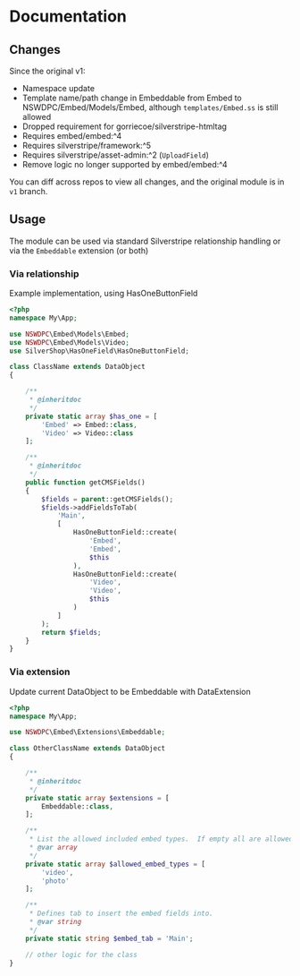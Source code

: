 # Documentation

## Changes

Since the original v1:

+ Namespace update
+ Template name/path change in Embeddable from Embed to NSWDPC/Embed/Models/Embed, although `templates/Embed.ss` is still allowed
+ Dropped requirement for gorriecoe/silverstripe-htmltag
+ Requires embed/embed:^4
+ Requires silverstripe/framework:^5
+ Requires silverstripe/asset-admin:^2 (`UploadField`)
+ Remove logic no longer supported by embed/embed:^4

You can diff across repos to view all changes, and the original module is in `v1` branch.

## Usage

The module can be used via standard Silverstripe relationship handling or via the `Embeddable` extension (or both)


### Via relationship

Example implementation, using HasOneButtonField

```php
<?php
namespace My\App;

use NSWDPC\Embed\Models\Embed;
use NSWDPC\Embed\Models\Video;
use SilverShop\HasOneField\HasOneButtonField;

class ClassName extends DataObject
{

    /**
     * @inheritdoc
     */
    private static array $has_one = [
        'Embed' => Embed::class,
        'Video' => Video::class
    ];

    /**
     * @inheritdoc
     */
    public function getCMSFields()
    {
        $fields = parent::getCMSFields();
        $fields->addFieldsToTab(
            'Main',
            [
                HasOneButtonField::create(
                    'Embed',
                    'Embed',
                    $this
                ),
                HasOneButtonField::create(
                    'Video',
                    'Video',
                    $this
                )
            ]
        );
        return $fields;
    }
}
```

### Via extension

Update current DataObject to be Embeddable with DataExtension

```php
<?php
namespace My\App;

use NSWDPC\Embed\Extensions\Embeddable;

class OtherClassName extends DataObject
{

    /**
     * @inheritdoc
     */
    private static array $extensions = [
        Embeddable::class,
    ];

    /**
     * List the allowed included embed types.  If empty all are allowed.
     * @var array
     */
    private static array $allowed_embed_types = [
        'video',
        'photo'
    ];

    /**
     * Defines tab to insert the embed fields into.
     * @var string
     */
    private static string $embed_tab = 'Main';

    // other logic for the class
}
```
